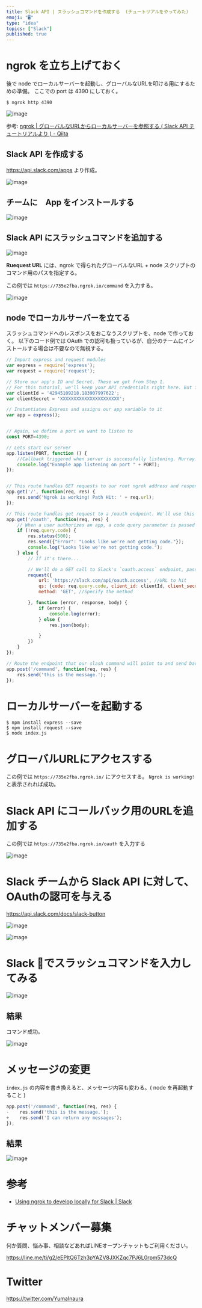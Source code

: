```yaml
---
title: Slack API | スラッシュコマンドを作成する  (チュートリアルをやってみた)
emoji: "🖥"
type: "idea"
topics: ["Slack"]
published: true
---
```



# ngrok を立ち上げておく

後で node でローカルサーバーを起動し、グローバルなURLを叩ける用にするための準備。
ここでの port は 4390 にしておく。

```
$ ngrok http 4390
```

![image](https://qiita-image-store.s3.amazonaws.com/0/89618/07eecd8e-da3e-d1e2-8a5b-68bbf35847b0.png)

参考: [ngrok | グローバルなURLからローカルサーバーを参照する ( Slack API チュートリアルより ) - Qiita](http://qiita.com/YumaInaura/items/2f3ce41be137931fb014)

## Slack API を作成する

https://api.slack.com/apps より作成。

![image](https://qiita-image-store.s3.amazonaws.com/0/89618/94c9ed01-9845-5a90-cc5a-29181467178e.png)

## チームに　App をインストールする

![image](https://qiita-image-store.s3.amazonaws.com/0/89618/540357d2-0d2d-a376-23e5-4d81a8c90b7e.png)

## Slack API にスラッシュコマンドを追加する

![image](https://qiita-image-store.s3.amazonaws.com/0/89618/8b15d6ef-07f5-0783-6743-3ca32e9a4125.png)

**Ruequest URL** には、ngrok で得られたグローバルなURL + node スクリプトのコマンド用のパスを指定する。

この例では `https://735e2fba.ngrok.io/command` を入力する。

![image](https://qiita-image-store.s3.amazonaws.com/0/89618/b73f6891-7a30-6c33-26f9-43a9d8c99605.png)

## node でローカルサーバーを立てる

スラッシュコマンドへのレスポンスをおこなうスクリプトを、node で作っておく。
以下のコード例では OAuth での認可も扱っているが、自分のチームにインストールする場合は不要なので無視する。

```js:index.js
// Import express and request modules
var express = require('express');
var request = require('request');

// Store our app's ID and Secret. These we got from Step 1. 
// For this tutorial, we'll keep your API credentials right here. But for an actual app, you'll want to  store them securely in environment variables. 
var clientId = '42945109218.183907997622';
var clientSecret = 'XXXXXXXXXXXXXXXXXXXXXX';

// Instantiates Express and assigns our app variable to it
var app = express();


// Again, we define a port we want to listen to
const PORT=4390;

// Lets start our server
app.listen(PORT, function () {
    //Callback triggered when server is successfully listening. Hurray!
    console.log("Example app listening on port " + PORT);
});


// This route handles GET requests to our root ngrok address and responds with the same "Ngrok is working message" we used before
app.get('/', function(req, res) {
    res.send('Ngrok is working! Path Hit: ' + req.url);
});

// This route handles get request to a /oauth endpoint. We'll use this endpoint for handling the logic of the Slack oAuth process behind our app.
app.get('/oauth', function(req, res) {
    // When a user authorizes an app, a code query parameter is passed on the oAuth endpoint. If that code is not there, we respond with an error message
    if (!req.query.code) {
        res.status(500);
        res.send({"Error": "Looks like we're not getting code."});
        console.log("Looks like we're not getting code.");
    } else {
        // If it's there...

        // We'll do a GET call to Slack's `oauth.access` endpoint, passing our app's client ID, client secret, and the code we just got as query parameters.
        request({
            url: 'https://slack.com/api/oauth.access', //URL to hit
            qs: {code: req.query.code, client_id: clientId, client_secret: clientSecret}, //Query string data
            method: 'GET', //Specify the method

        }, function (error, response, body) {
            if (error) {
                console.log(error);
            } else {
                res.json(body);

            }
        })
    }
});

// Route the endpoint that our slash command will point to and send back a simple response to indicate that ngrok is working
app.post('/command', function(req, res) {
    res.send('this is the message.');
});
```

# ローカルサーバーを起動する

```
$ npm install express --save
$ npm install request --save
$ node index.js
```

# グローバルURLにアクセスする

この例では `https://735e2fba.ngrok.io/` にアクセスする。
`Ngrok is working! ` と表示されれば成功。

# Slack API にコールバック用のURLを追加する

この例では `https://735e2fba.ngrok.io/oauth` を入力する

![image](https://qiita-image-store.s3.amazonaws.com/0/89618/69bc2199-9471-25ba-a4dc-7a9ff8d9de47.png)

# Slack チームから Slack API に対して、OAuthの認可を与える

https://api.slack.com/docs/slack-button

![image](https://qiita-image-store.s3.amazonaws.com/0/89618/4fc59f2b-31c5-1ad7-6ea2-db2414ed36dc.png)

![image](https://qiita-image-store.s3.amazonaws.com/0/89618/31af17f8-e73f-e979-9385-fcca3d1b4d6d.png)

# Slack でスラッシュコマンドを入力してみる

![image](https://qiita-image-store.s3.amazonaws.com/0/89618/0b86bf0c-0f7a-b06f-b1f8-df378e8c9c8c.png)

## 結果

コマンド成功。

![image](https://qiita-image-store.s3.amazonaws.com/0/89618/b041c9b1-5804-5270-89af-a59e33ac825c.png)

# メッセージの変更

`index.js` の内容を書き換えると、メッセージ内容も変わる。( node を再起動すること ) 

```diff:index.js
app.post('/command', function(req, res) {
-    res.send('this is the message.');
+    res.send('I can return any messages');
});

```

## 結果

![image](https://qiita-image-store.s3.amazonaws.com/0/89618/3b65f1f3-92a6-4fa4-b465-53037837583d.png)


# 参考

- [Using ngrok to develop locally for Slack | Slack](https://api.slack.com/tutorials/tunneling-with-ngrok)








<!-- Update From Qiita API -->

# チャットメンバー募集


何か質問、悩み事、相談などあればLINEオープンチャットもご利用ください。

https://line.me/ti/g2/eEPltQ6Tzh3pYAZV8JXKZqc7PJ6L0rpm573dcQ





# Twitter


https://twitter.com/YumaInaura


<!-- Update From Qiita API -->


